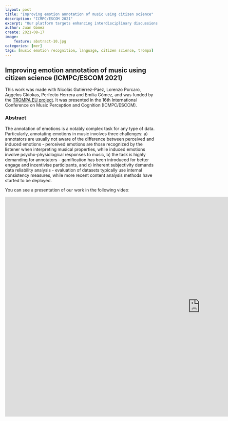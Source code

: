 ```yaml
---
layout: post
title: "Improving emotion annotation of music using citizen science"
description: "ICMPC/ESCOM 2021"
excerpt: "Our platform targets enhancing interdisciplinary discussions regarding music emotion annotation and analysis. We mean to expose our tool to the research community and receive feedback on how to improve it: selection of music, usability, interface design, and so on. Our algorithms can only be as good as our agreement, and we need to work collectively to understand it."
author: Juan Gómez
create: 2021-08-17
image:
    feature: abstract-10.jpg
categories: [mer]
tags: [music emotion recognition, language, citizen science, trompa]
---
```


## Improving emotion annotation of music using citizen science (ICMPC/ESCOM 2021)

This work was made with Nicolás Gutiérrez-Páez, Lorenzo Porcaro, Aggelos Gkiokas, Perfecto Herrera and Emilia Gómez, and was funded by the [TROMPA EU project](https://trompamusic.eu/). It was presented in the 16th International Conference on Music Perception and Cognition (ICMPC/ESCOM).

### Abstract

The annotation of emotions is a notably complex task for any type of data. Particularly, annotating emotions in music involves three challenges: a) annotators are usually not aware of the difference between perceived and induced emotions - perceived emotions are those recognized by the listener when interpreting musical properties, while induced emotions involve psycho-physiological responses to music, b) the task is highly demanding for annotators - gamification has been introduced for better engage and incentivise participants, and c) inherent subjectivity demands data reliability analysis - evaluation of datasets typically use internal consistency measures, while more recent content analysis methods have started to be deployed. 

You can see a presentation of our work in the following video:

<iframe width="1280" height="720" src="https://www.youtube.com/watch?v=r62pXRzQjVM" title="YouTube video player" frameborder="0" allow="accelerometer; autoplay; clipboard-write; encrypted-media; gyroscope; picture-in-picture" allowfullscreen></iframe>

